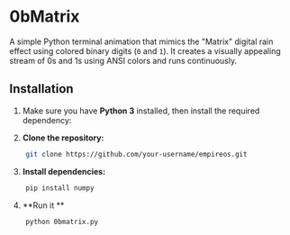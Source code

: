 # 0bMatrix

A simple Python terminal animation that mimics the "Matrix" digital rain effect using colored binary digits (`0` and `1`). It creates a visually appealing stream of 0s and 1s using ANSI colors and runs continuously.

## Installation

1. Make sure you have **Python 3** installed, then install the required dependency:

2. **Clone the repository:**
```bash
    git clone https://github.com/your-username/empireos.git
   ```

3. **Install dependencies:**
```bash
    pip install numpy
   ```
4. **Run it **
```bash
    python 0bmatrix.py
   ```
